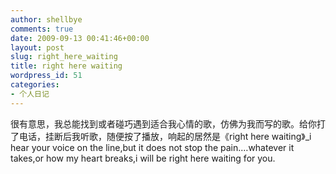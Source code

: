 ```yaml
---
author: shellbye
comments: true
date: 2009-09-13 00:41:46+00:00
layout: post
slug: right_here_waiting
title: right here waiting
wordpress_id: 51
categories:
- 个人日记
---
```


很有意思，我总能找到或者碰巧遇到适合我心情的歌，仿佛为我而写的歌。给你打了电话，挂断后我听歌，随便按了播放，响起的居然是《right here waiting》_i hear your voice on the line,but it does not stop the pain.…whatever it takes,or how my heart breaks,i will be right here waiting for you.
